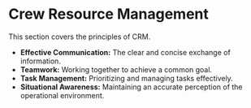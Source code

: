 # Crew Resource Management

This section covers the principles of CRM.

*   **Effective Communication:** The clear and concise exchange of information.
*   **Teamwork:** Working together to achieve a common goal.
*   **Task Management:** Prioritizing and managing tasks effectively.
*   **Situational Awareness:** Maintaining an accurate perception of the operational environment.